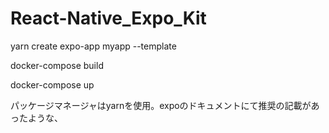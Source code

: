 # React-Native_Expo_Kit

yarn create expo-app myapp --template

docker-compose build

docker-compose up

パッケージマネージャはyarnを使用。expoのドキュメントにて推奨の記載があったような、

